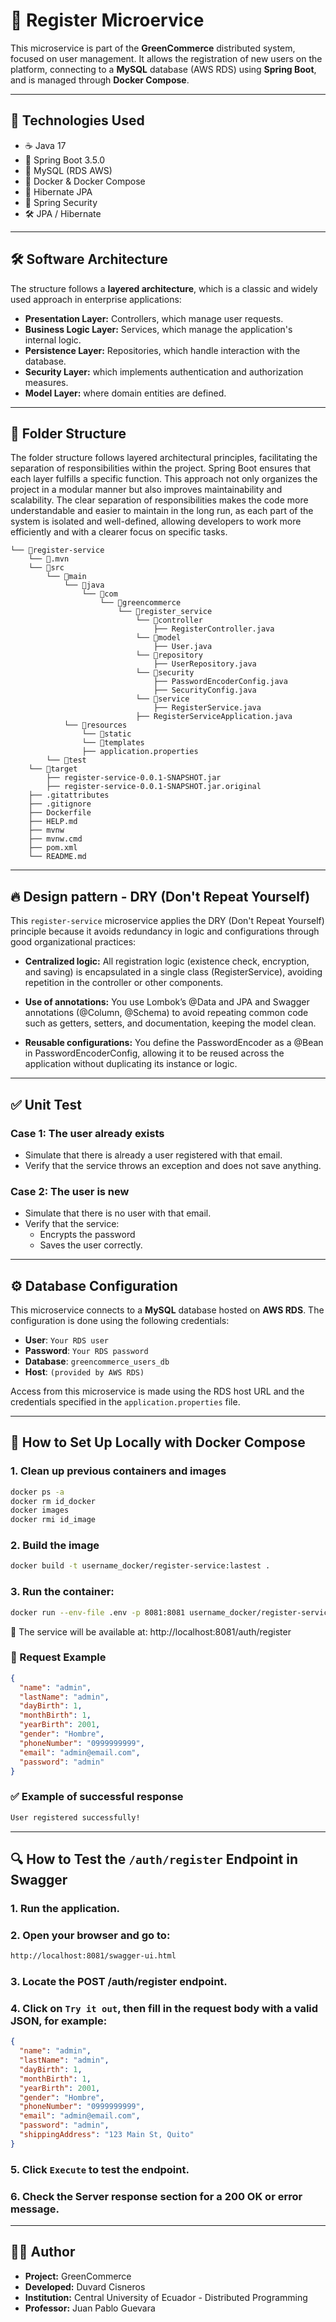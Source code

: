 # 🧾 Register Microervice

This microservice is part of the **GreenCommerce** distributed system, focused on user management. It allows the registration of new users on the platform, connecting to a **MySQL** database (AWS RDS) using **Spring Boot**, and is managed through **Docker Compose**.

---

## 🚀 Technologies Used

- ☕️ Java 17  
- 🌱 Spring Boot 3.5.0  
- 🐬 MySQL (RDS AWS)
- 🐳 Docker & Docker Compose  
- 💾 Hibernate JPA  
- 🔐 Spring Security  
- 🛠️ JPA / Hibernate  

---

## 🛠️ Software Architecture

The structure follows a **layered architecture**, which is a classic and widely used approach in enterprise applications:

- **Presentation Layer:** Controllers, which manage user requests.
- **Business Logic Layer:** Services, which manage the application's internal logic.
- **Persistence Layer:** Repositories, which handle interaction with the database.
- **Security Layer:** which implements authentication and authorization measures.
- **Model Layer:** where domain entities are defined.

---

## 📂 Folder Structure

The folder structure follows layered architectural principles, facilitating the separation of responsibilities within the project. Spring Boot ensures that each layer fulfills a specific function. This approach not only organizes the project in a modular manner but also improves maintainability and scalability. The clear separation of responsibilities makes the code more understandable and easier to maintain in the long run, as each part of the system is isolated and well-defined, allowing developers to work more efficiently and with a clearer focus on specific tasks.

```
└── 📁register-service
    └── 📁.mvn
    └── 📁src
        └── 📁main
            └── 📁java
                └── 📁com
                    └── 📁greencommerce
                        └── 📁register_service
                            └── 📁controller
                                ├── RegisterController.java
                            └── 📁model
                                ├── User.java
                            └── 📁repository
                                ├── UserRepository.java
                            └── 📁security
                                ├── PasswordEncoderConfig.java
                                ├── SecurityConfig.java
                            └── 📁service
                                ├── RegisterService.java
                            ├── RegisterServiceApplication.java
            └── 📁resources
                └── 📁static
                └── 📁templates
                ├── application.properties
        └── 📁test
    └── 📁target
        ├── register-service-0.0.1-SNAPSHOT.jar
        ├── register-service-0.0.1-SNAPSHOT.jar.original
    ├── .gitattributes
    ├── .gitignore
    ├── Dockerfile
    ├── HELP.md
    ├── mvnw
    ├── mvnw.cmd
    ├── pom.xml
    └── README.md
```

---

## 🔥 Design pattern - DRY (Don't Repeat Yourself)

This `register-service` microservice applies the DRY (Don't Repeat Yourself) principle because it avoids redundancy in logic and configurations through good organizational practices:

- **Centralized logic:** All registration logic (existence check, encryption, and saving) is encapsulated in a single class (RegisterService), avoiding repetition in the controller or other components.

- **Use of annotations:** You use Lombok’s @Data and JPA and Swagger annotations (@Column, @Schema) to avoid repeating common code such as getters, setters, and documentation, keeping the model clean.

- **Reusable configurations:** You define the PasswordEncoder as a @Bean in PasswordEncoderConfig, allowing it to be reused across the application without duplicating its instance or logic.

---

## ✅ Unit Test

### Case 1: The user already exists

- Simulate that there is already a user registered with that email.
- Verify that the service throws an exception and does not save anything.

### Case 2: The user is new

- Simulate that there is no user with that email.
- Verify that the service:
    - Encrypts the password
    - Saves the user correctly.

---

## ⚙️ Database Configuration

This microservice connects to a **MySQL** database hosted on **AWS RDS**. The configuration is done using the following credentials:

- **User**: `Your RDS user`
- **Password**: `Your RDS password`
- **Database**: `greencommerce_users_db`
- **Host**: `(provided by AWS RDS)`

Access from this microservice is made using the RDS host URL and the credentials specified in the `application.properties` file.

---

## 🐳 How to Set Up Locally with Docker Compose

### 1. Clean up previous containers and images

```bash
docker ps -a
docker rm id_docker
docker images
docker rmi id_image
```

### 2. Build the image  

```bash
docker build -t username_docker/register-service:lastest .
```
### 3. Run the container:

```bash
docker run --env-file .env -p 8081:8081 username_docker/register-service:lastest
```

📍 The service will be available at: http://localhost:8081/auth/register

### 🧪 Request Example

```json
{
  "name": "admin",
  "lastName": "admin",
  "dayBirth": 1,
  "monthBirth": 1,
  "yearBirth": 2001,
  "gender": "Hombre",
  "phoneNumber": "0999999999",
  "email": "admin@email.com",
  "password": "admin"
}
```


### ✅ Example of successful response

```bash
User registered successfully!
```

---

## 🔍 How to Test the `/auth/register` Endpoint in Swagger

### 1. Run the application.

### 2. Open your browser and go to:

```bash
http://localhost:8081/swagger-ui.html
```

### 3. Locate the POST /auth/register endpoint.

### 4. Click on `Try it out`, then fill in the request body with a valid JSON, for example:

```json
{
  "name": "admin",
  "lastName": "admin",
  "dayBirth": 1,
  "monthBirth": 1,
  "yearBirth": 2001,
  "gender": "Hombre",
  "phoneNumber": "0999999999",
  "email": "admin@email.com",
  "password": "admin",
  "shippingAddress": "123 Main St, Quito"
}
```

### 5. Click `Execute` to test the endpoint.

### 6. Check the Server response section for a 200 OK or error message.

---

## 🧑‍💻 Author

- **Project:** GreenCommerce
- **Developed:** Duvard Cisneros
- **Institution:** Central University of Ecuador - Distributed Programming 
- **Professor:** Juan Pablo Guevara